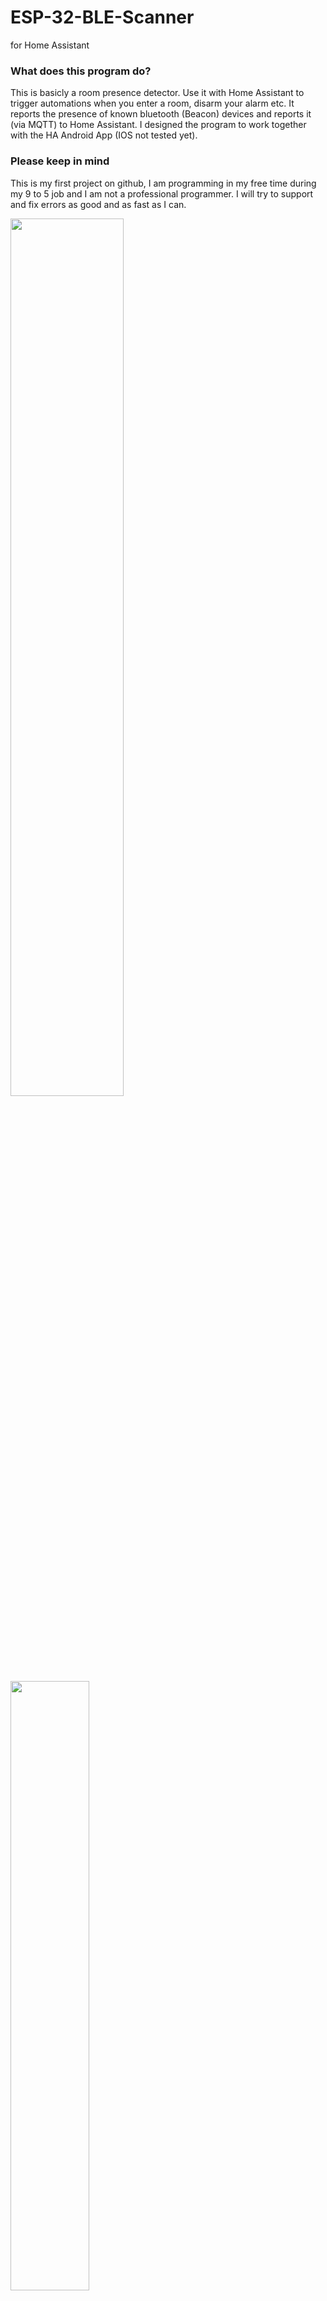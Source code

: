 # ESP-32-BLE-Scanner
for Home Assistant

### What does this program do?
This is basicly a room presence detector. Use it with Home Assistant to trigger automations when you enter a room, disarm your alarm etc. It reports the presence of known bluetooth (Beacon) devices and reports it (via MQTT) to Home Assistant. I designed the program to work together with the HA Android App (IOS not tested yet). 

### Please keep in mind
This is my first project on github, I am programming in my free time during my 9 to 5 job and I am not a professional programmer. I will try to support and fix errors as good and as fast as I can.




<img src="https://user-images.githubusercontent.com/50184150/121602995-6839b300-ca48-11eb-886f-b7b27d54ad3e.PNG" width="60%" height="60%">
<img src="https://user-images.githubusercontent.com/50184150/121775554-bf46a180-cb88-11eb-899e-792d83775994.PNG" width="50%" height="50%">



### Features
- Web UI to set everything up
- MQTT Client to report state to Home Assistant
- BLE Beacon Scanner for 3 different devices (more to come in the future)
- Works fine with Android Home Assistant App
- Easy Integration into Home Assistant
- Raw distance calculation


### Roadmap
- [X] provide bin for making first flash easier via ESP flash tool
- [ ] Improve MQTT
- [ ] Make update via Web ui possible(binary upload)
- [ ] better distance calculation
- [ ] more network settings (fixed ip etc.)
- [ ] add bluetooth scanner settings
- [ ] add support for more bluetooth devices like smartwatches etc.
- [ ] add support for more devices being saved


Settings:



## How to install (via ESP Download Tool)
<details>
<summary>
Click to expand
</summary>


1. Download and extract the program
2. [Download ESP32 Download Tool / Flash Download Tools](https://www.espressif.com/en/support/download/other-tools)
3. Start the Download Tool (ESP32 and Developer Mode)
4. Plug in your ESP32 and change Com Port according to it
5. Set the following settings:
```
Address for bin: 0
SPI Speed: 40mhz
SPI Mode: DIO
Flash Size: 32Mbit
DoNotChgBin: Set to true
```
6. Click start and the bin will be flashed

</details>



## How to install (via Plattformio)
<details>
<summary>
Click to expand
</summary>

0. [For Plattformio installation (on Visual Studio Code or Atom.io) see here](https://platformio.org/install)
1. Download and extract the program
3. Open the project folder in Plattformio
4. Open Plattformio menue
5. Plug in your ESP32
6. **(Optional)** Open devices.json and settings.json located at /data and change your credentials **(you can later change all settings over the web ui)**
7. Click Build Filesystem Image (Make sure there is no open serial connection to the ESP32 - you can close it with the little garbage can icon in the terminal)
8. Click Upload Filesystem Image
9. Click Upload and Monitor
10. Check Serial Connections for errors
</details>

## Set up the ESP32
<details>
<summary>
Click to expand
</summary>

1. The ESP32 should start its own AP - look for a Wifi named "ESP32-BLE-Scanner" / If you changed settings.json you can jump to 5.
2. Connect to the Wifi (it should not have a password)
3. Go to http://192.168.4.1 Setup and change your Wifi and MQTT settings
<img src="https://user-images.githubusercontent.com/50184150/121598013-9ff12c80-ca41-11eb-9cf0-02f066f84f3c.PNG" width="20%" height="20%">

5. Wait for the ESP32 to restart and check for the IP adress with an scan tool or check the serial connection for the device ip
6. Connect to the Scanner and fill your Bluetooth details under devices. (See Setup HA APP for how to get your UUID)
  
<img src="https://user-images.githubusercontent.com/50184150/121597100-93200900-ca40-11eb-92a1-570dcc807636.PNG" width="20%" height="20%">
</details>

## Setup HA App (Android) (Iphone is untested yet)

<details>
<summary>
Click to expand
</summary>

Open HA App go to App Configuration -> Manage Sensors -> Bluetooth Sensors -> BLE Transmitter

<img src="https://user-images.githubusercontent.com/50184150/121693805-c0fd6000-cac9-11eb-8fdf-cca56ad042ca.jpg" width="20%" height="20%">

Enable Sensor (should be disabled from the start)

<img src="https://user-images.githubusercontent.com/50184150/121693104-18e79700-cac9-11eb-8867-d69edade137e.jpg" width="20%" height="20%">

 -> Copy and paste the UUID into the device adress in the ESP32 BLE Scanner under devices
 
<img src="https://user-images.githubusercontent.com/50184150/121693158-26048600-cac9-11eb-8b2a-ba6e72766d86.jpg" width="20%" height="20%">!
</details>

## Setup Home Assistant

<details>
<summary>
Click to expand
</summary>

Add to your config.yaml:
```
sensor:
- platform: mqtt_room
  device_id: 'Your BLE UUID'
  name: 'Name of your mobile device or your name'
  state_topic: 'ESP32 BLE Scanner/Scan'
  timeout: 60
  away_timeout: 30
```
 
[For more see HA Documentation](https://www.home-assistant.io/integrations/mqtt_room/)
</details>

